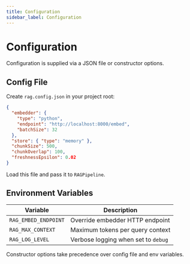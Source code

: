 ```yaml
---
title: Configuration
sidebar_label: Configuration
---
```


# Configuration

Configuration is supplied via a JSON file or constructor options.

## Config File
Create `rag.config.json` in your project root:
```json
{
  "embedder": {
    "type": "python",
    "endpoint": "http://localhost:8000/embed",
    "batchSize": 32
  },
  "store": { "type": "memory" },
  "chunkSize": 500,
  "chunkOverlap": 100,
  "freshnessEpsilon": 0.02
}
```
Load this file and pass it to `RAGPipeline`.

## Environment Variables
| Variable | Description |
| --- | --- |
| `RAG_EMBED_ENDPOINT` | Override embedder HTTP endpoint |
| `RAG_MAX_CONTEXT` | Maximum tokens per query context |
| `RAG_LOG_LEVEL` | Verbose logging when set to `debug` |

Constructor options take precedence over config file and env variables.

